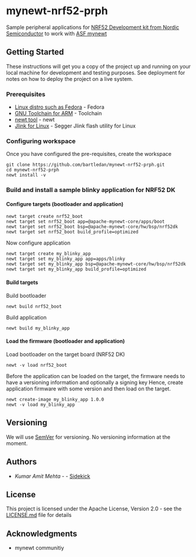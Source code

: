 # mynewt-nrf52-prph

Sample peripheral applications for [NRF52 Development kit from Nordic Semiconductor](https://www.nordicsemi.com/eng/Products/Bluetooth-low-energy/nRF52-DK) to work with [ASF mynewt](https://mynewt.apache.org/)

## Getting Started

These instructions will get you a copy of the project up and running on your local machine for development and testing purposes. See deployment for notes on how to deploy the project on a live system.

### Prerequisites

* [Linux distro such as Fedora](https://getfedora.org/) - Fedora 
* [GNU Toolchain for ARM](https://launchpad.net/gcc-arm-embedded) - Toolchain
* [newt tool](https://mynewt.apache.org/latest/newt/install/newt_linux/) - newt
* [Jlink for Linux](https://www.segger.com/downloads/jlink) - Segger Jlink flash utility for Linux

### Configuring workspace
Once you have configured the pre-requisites, create the workspace


```
git clone https://github.com/bartledan/mynewt-nrf52-prph.git
cd mynewt-nrf52-prph
newt install -v
```
### Build and install a sample blinky application for NRF52 DK

#### Configure targets (bootloader and application)
```
newt target create nrf52_boot
newt target set nrf52_boot app=@apache-mynewt-core/apps/boot
newt target set nrf52_boot bsp=@apache-mynewt-core/hw/bsp/nrf52dk
newt target set nrf52_boot build_profile=optimized
```
Now configure application
```
newt target create my_blinky_app
newt target set my_blinky_app app=apps/blinky
newt target set my_blinky_app bsp=@apache-mynewt-core/hw/bsp/nrf52dk
newt target set my_blinky_app build_profile=optimized
```
#### Build targets
Build bootloader

```
newt build nrf52_boot
```
Build application

```
newt build my_blinky_app
```
#### Load the firmware (bootloader and application)
Load bootloader on the target board (NRF52 DK)

```
newt -v load nrf52_boot
```
Before the application can be loaded on the target, the firmware
needs to have a versioning information and optionally a signing key
Hence, create application firmware with some version and then
load on the target.

```
newt create-image my_blinky_app 1.0.0
newt -v load my_blinky_app
```

## Versioning

We will use [SemVer](http://semver.org/) for versioning. No versioning information at the moment.

## Authors

* *Kumar Amit Mehta* - - [Sidekick](https://github.com/KumarAmitMehta)

## License

This project is licensed under the Apache License, Version 2.0 - see the [LICENSE.md](https://github.com/bartledan/mynewt-nrf52-prph/blob/master/LICENSE) file for details

## Acknowledgments

* mynewt communitiy


